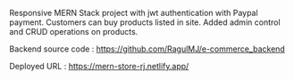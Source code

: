 Responsive MERN Stack project with jwt authentication with Paypal payment. Customers can buy products listed in site. Added admin control and CRUD operations on products.

Backend source code : https://github.com/RagulMJ/e-commerce_backend

Deployed URL : https://mern-store-rj.netlify.app/
